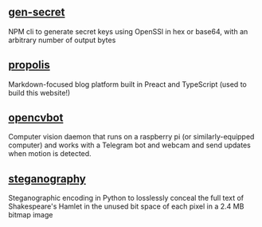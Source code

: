 ## [gen-secret](https://github.com/tireymorris/gen-secret)

NPM cli to generate secret keys using OpenSSl in hex or base64, with an arbitrary number of output bytes

## [propolis](https://github.com/tireymorris/propolis)

Markdown-focused blog platform built in Preact and TypeScript (used to build this website!)

## [opencvbot](https://github.com/tireymorris/opencvbot)

Computer vision daemon that runs on a raspberry pi (or similarly-equipped computer) and works with a Telegram bot and webcam and send updates when motion is detected.

## [steganography](https://github.com/tireymorris/steganography)

Steganographic encoding in Python to losslessly conceal the full text of Shakespeare's Hamlet in the unused bit space of each pixel in a 2.4 MB bitmap image

